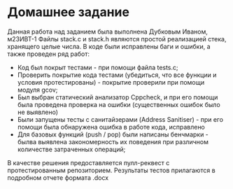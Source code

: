 # Домашнее задание

Данная работа над заданием была выполнена Дубковым Иваном, м23ИВТ-1
Файлы stack.c и stack.h являются простой реализацией стека, хранящего целые числа.
В коде были исправлены баги и ошибки, а также проведен ряд работ:

  * Код был покрыт тестами - при помощи файла tests.c;
  * Проверить покрытие кода тестами (убедиться, что все функции и условия протестированы) - покрытие проверили при помощи модуля gcov;
  * Был выбран статический анализатор Cppcheck, и при его помощи была проведена проверка на ошибки (существенных ошибок было не выявлено) 
  * Были запущены тесты с санитайзерами (Address Sanitiser) - при его помощи была обнаружена ошибка в работе кода, исправлено
  * Для базовых функций (push / pop) были написаны бенчмарки - былва выявлена закономерность их поведения при различном количестве затраченных операций;
  
В качестве решения предоставляется пулл-реквест с протестированным репозиторием. Результаты тестов прилагаются в подробном отчете формата .docx
